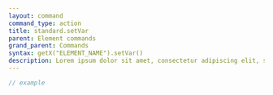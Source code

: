 ```yaml
---
layout: command
command_type: action
title: standard.setVar
parent: Element commands
grand_parent: Commands
syntax: getX("ELEMENT_NAME").setVar()
description: Lorem ipsum dolor sit amet, consectetur adipiscing elit, sed do eiusmod tempor incididunt ut labore et dolore magna aliqua. Ut enim ad minim veniam, quis nostrud exercitation ullamco laboris nisi ut aliquip ex ea commodo consequat.
---
```


```javascript
// example
```